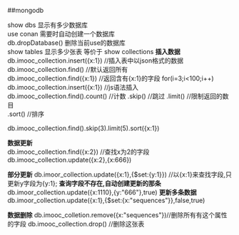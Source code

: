 ##mongodb

show dbs 显示有多少数据库  
use conan 需要时自动创建一个数据库  
db.dropDatabase()  删除当前use的数据库  
show tables  显示多少张表
等价于
show collections
**插入数据**
db.imooc_collection.insert({x:1}) //插入表中以json格式的数据
db.imooc_collection.find()  //默认返回所有  
db.imooc_collection.find({x:1}) //返回含有{x:1}的字段
for(i=3;i<100;i++) db.imooc_collection.insert({x:1}) //js语法插入  
db.imooc_collection.find().count() //计数
.skip() //跳过
.limit()  //限制返回的数目  
.sort()  //排序

db.imooc_collection.find().skip(3).limit(5).sort({x:1})

**数据更新**  
db.imooc_collection.find({x:2}) //查找x为2的字段  
db.imooc_collection.update({x:2},{x:666})

**部分更新**
db.imoor_collection.update({x:1},{$set:{y:1}}) //以{x:1}来查找字段,只更新y字段为{y:1};
**查询字段不存在,自动创建更新的那条**
db.imoor_collection.update({x:1110},{y:"666"},true)
**更新多条数据**
db.imoor_collection.update({x:1},{$set:{x:"sequences"}},false,true)

**数据删除**
db.imooc_colletion.remove({x:"sequences"})//删除所有有这个属性的字段
db.imooc_collection.drop() //删除这张表  
